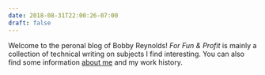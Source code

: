 ```yaml
---
date: 2018-08-31T22:00:26-07:00
draft: false
---
```


Welcome to the peronal blog of Bobby Reynolds! *For Fun & Profit* is mainly a collection of
technical writing on subjects I find interesting. You can also find some information [about me][0.1]
and my work history.


[0.1]: about